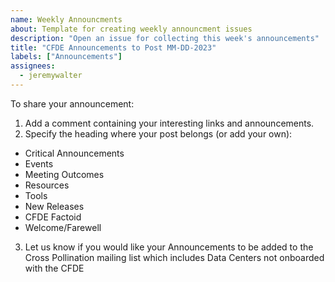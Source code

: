```yaml
---
name: Weekly Announcments
about: Template for creating weekly announcment issues
description: "Open an issue for collecting this week's announcements"
title: "CFDE Announcements to Post MM-DD-2023"
labels: ["Announcements"]
assignees:
  - jeremywalter
---
```


To share your announcement:

1. Add a comment containing your interesting links and announcements.
2. Specify the heading where your post belongs (or add your own):

- Critical Announcements
- Events
- Meeting Outcomes
- Resources
- Tools
- New Releases
- CFDE Factoid
- Welcome/Farewell

3. Let us know if you would like your Announcements to be added to the Cross Pollination mailing list which includes Data Centers not onboarded with the CFDE
